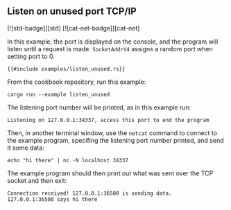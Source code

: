 ## Listen on unused port TCP/IP

[![std-badge]][std] [![cat-net-badge]][cat-net]

In this example, the port is displayed on the console, and the program will
listen until a request is made.  `SocketAddrV4` assigns a random port when
setting port to 0.

```rust,no_run
{{#include examples/listen_unused.rs}}
```

From the cookbook repository, run this example:

```
cargo run --example listen_unused
```

The listening port number will be printed, as in this example run:

```
Listening on 127.0.0.1:34337, access this port to end the program
```

Then, in another terminal window, use the `netcat` command to connect to
the example program, specifing the listening port number printed, and
send it some data:

```
echo "hi there" | nc -N localhost 34337
```

The example program should then print out what was sent over the TCP socket
and then exit:

```
Connection received! 127.0.0.1:36500 is sending data.
127.0.0.1:36500 says hi there
```
